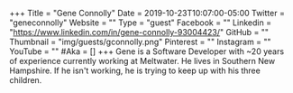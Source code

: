 +++
Title = "Gene Connolly"
Date = 2019-10-23T10:07:00-05:00
Twitter = "geneconnolly"
Website = ""
Type = "guest"
Facebook = ""
Linkedin = "https://www.linkedin.com/in/gene-connolly-93004423/"
GitHub = ""
Thumbnail = "img/guests/gconnolly.png"
Pinterest = ""
Instagram = ""
YouTube = ""
#Aka = []
+++
Gene is a Software Developer with ~20 years of experience currently working at Meltwater. He lives in Southern New Hampshire. If he isn't working, he is trying to keep up with his three children.
